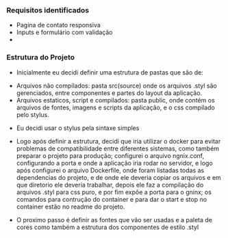 ### Requisitos identificados
- Pagina de contato responsiva
- Inputs e formulário com validação
- 

### Estrutura do Projeto

- Inicialmente eu decidi definir uma estrutura de pastas que são de:

* Arquivos não compilados: pasta src(source) onde os arquivos .styl são gerenciados, entre componentes e partes do layout da aplicação.
* Arquivos estaticos, script e compilados: pasta public, onde contém os arquivos de fontes, imagens e scripts da aplicação, e o css compilado pelo stylus.

- Eu decidi usar o stylus pela sintaxe simples

- Logo após definir a estrutura, decidi que iria utilizar o docker para evitar problemas de compatibilidade entre diferentes sistemas, como também preparar o projeto para produção; configurei o arquivo ngnix.conf, configurando a porta e onde a aplicação iria rodar no servidor, e logo após configurei o arquivo Dockerfile, onde foram listadas todas as dependencias do projeto, e de onde ele deveria copiar os arquivos e em que diretorio ele deveria trabalhar, depois ele faz a compilação do arquivos .styl para css puro, e por fim expõe a porta para o gninx; os comandos para contrução do container e para dar o start e stop no container estão no readme do projeto.

- O proximo passo é definir as fontes que vão ser usadas e a paleta de cores como também a estrutura dos componentes de estilo .styl

